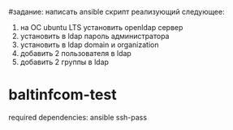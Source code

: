 #задание:
написать ansible скрипт реализующий следующее:
1. на ОС ubuntu LTS установить openldap сервер
2. установить в ldap пароль администратора
3. установить в ldap domain и organization
4. добавить 2 пользователя в ldap
6. добавить 2 группы в ldap

# baltinfcom-test

required dependencies:
ansible
ssh-pass


